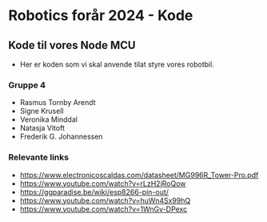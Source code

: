 # Robotics forår 2024 - Kode 
## Kode til vores Node MCU 
- Her er koden som vi skal anvende tilat styre vores robotbil.

### Gruppe 4
- Rasmus Tornby Arendt
- Signe Krusell 
- Veronika Minddal 
- Natasja Vitoft
- Frederik G. Johannessen


### Relevante links
- https://www.electronicoscaldas.com/datasheet/MG996R_Tower-Pro.pdf
- https://www.youtube.com/watch?v=rLzH2jRoQow
- https://ggparadise.be/wiki/esp8266-pin-out/
- https://www.youtube.com/watch?v=huWn4Sx99hQ
- https://www.youtube.com/watch?v=1WnGv-DPexc
